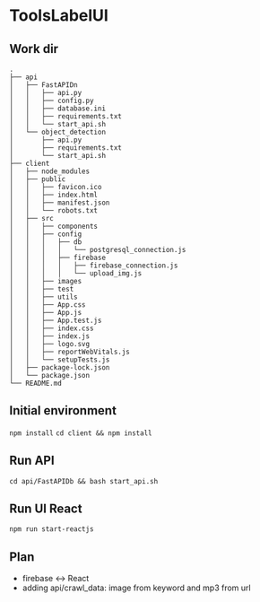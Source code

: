 # ToolsLabelUI


## Work dir

    .
    ├── api
    │   ├── FastAPIDn
    │   │   ├── api.py
    │   │   ├── config.py
    │   │   ├── database.ini
    │   │   ├── requirements.txt
    │   │   └── start_api.sh
    │   └── object_detection
    │       ├── api.py
    │       ├── requirements.txt
    │       └── start_api.sh
    ├── client
    │   ├── node_modules
    │   ├── public
    │   │   ├── favicon.ico
    │   │   ├── index.html
    │   │   ├── manifest.json
    │   │   └── robots.txt
    │   ├── src
    │   │   ├── components
    │   │   ├── config
    │   │   │   ├── db
    │   │   │   │   └── postgresql_connection.js
    │   │   │   ├── firebase
    │   │   │   │   ├── firebase_connection.js
    │   │   │   │   └── upload_img.js
    │   │   ├── images
    │   │   ├── test
    │   │   ├── utils
    │   │   ├── App.css
    │   │   ├── App.js
    │   │   ├── App.test.js
    │   │   ├── index.css
    │   │   ├── index.js
    │   │   ├── logo.svg
    │   │   ├── reportWebVitals.js
    │   │   └── setupTests.js
    │   ├── package-lock.json
    │   └── package.json
    └── README.md 


## Initial environment
`npm install`
`cd client && npm install`

## Run API
`cd api/FastAPIDb && bash start_api.sh`

## Run UI React
`npm run start-reactjs`

## Plan
- firebase <-> React
- adding api/crawl_data: image from keyword and mp3 from url